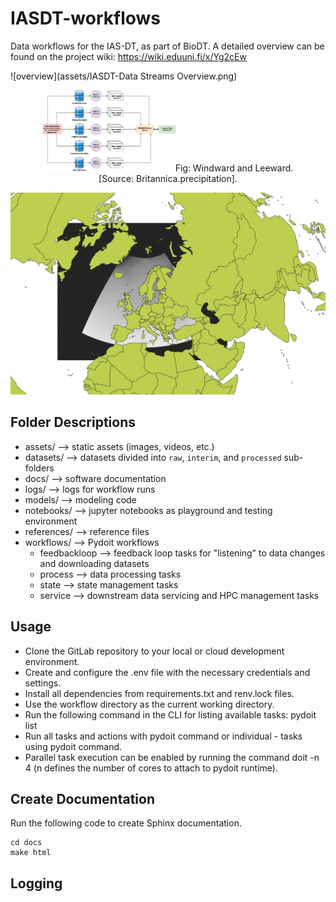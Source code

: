 # IASDT-workflows

Data workflows for the IAS-DT, as part of BioDT.
A detailed overview can be found on the project wiki: https://wiki.eduuni.fi/x/Yg2cEw

![overview](assets/IASDT-Data Streams Overview.png)
<center>
<figure>
<img src="assets/IASDT-Data Streams Overview.png" alt="Overview" style="width:50%",
<figcaption>Fig: Windward and Leeward. [Source: Britannica.precipitation].</figcaption>
</figure>
</center>

![sample](assets/CHELSA-studyarea.jpeg)

## Folder Descriptions

- assets/ --> static assets (images, videos, etc.)
- datasets/ --> datasets divided into `raw`, `interim`, and `processed` sub-folders
- docs/ --> software documentation
- logs/ --> logs for workflow runs
- models/ --> modeling code
- notebooks/ --> jupyter notebooks as playground and testing environment
- references/ --> reference files
- workflows/ --> Pydoit workflows
    - feedbackloop --> feedback loop tasks for "listening" to data changes and downloading datasets 
    - process --> data processing tasks
    - state --> state management tasks
    - service --> downstream data servicing and HPC management tasks

## Usage

- Clone the GitLab repository to your local or cloud development environment. 
- Create and configure the .env file with the necessary credentials and settings. 
- Install all dependencies from requirements.txt and renv.lock files. 
- Use the workflow directory as the current working directory. 
- Run the following command in the CLI for listing available tasks: pydoit list 
- Run all tasks and actions with pydoit command or individual - tasks using pydoit <task-name> command. 
- Parallel task execution can be enabled by running the command doit -n 4 (n defines the number of cores to attach to pydoit runtime).   

## Create Documentation

Run the following code to create Sphinx documentation.

```
cd docs
make html
```

## Logging

